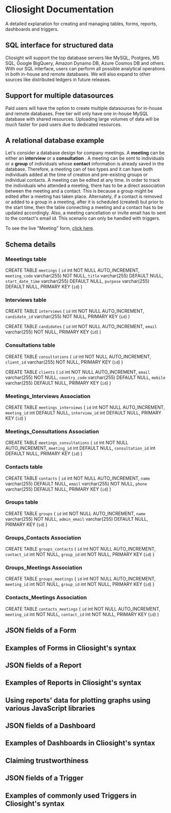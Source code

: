 # Cliosight Documentation
A detailed explanation for creating and managing tables, forms, reports, dashboards and triggers. 

## SQL interface for structured data ##
Cliosight will support the top database servers like MySQL, Postgres, MS SQL, Google BigQuery, Amazon Dynamo DB, Azure Cosmos DB and others.
With our SQL interface, users can perform all possible analytical operations in both in-house and remote databases. We will also expand to other sources like distributed ledgers in future releases.


## Support for multiple datasources ##
Paid users will have the option to create multiple datasources for in-house and remote databases. Free tier will only have one in-house MySQL database with shared resources. Uploading large volumes of data will be much faster for paid users due to dedicated resources.
   
  
## A relational database example ##
Let's consider a database design for company meetings. A **meeting** can be either an **interview** or a **consultation** . A meeting can be sent to individuals or a **group** of individuals whose **contact** information is already saved in the database. Therefore, a meeting can of two types and it can have both individuals added at the time of creation and pre-existing groups or individual contacts. A meeting can be edited at any time. In order to track the individuals who attended a meeting, there has to be a direct association between the meeting and a contact. This is because a group might be edited after a meeting has taken place. Alternately, if a contact is removed or added to a group in a meeting, after it is scheduled (created) but prior to the start time, then the table connecting a meeting and a contact has to be updated accordingly. Also, a meeting cancellation or invite email has to sent to the contact's email id. This scenario can only be handled with triggers.  

To see the live "Meeting" form, [click here](https://demo.cliosight.com/app/forms/40/show?noNavbar=true).
    
## Schema details ##
### Meeetings table ###

CREATE TABLE `meetings` ( `id` int NOT NULL AUTO_INCREMENT, `meeting_code` varchar(255) NOT NULL, `title` varchar(255) DEFAULT NULL, `start_date_time` varchar(255) DEFAULT NULL, `purpose` varchar(255) DEFAULT NULL, PRIMARY KEY (`id`) ) 
    
### Interviews table ###

CREATE TABLE `interviews` ( `id` int NOT NULL AUTO_INCREMENT, `candidate_id` varchar(255) NOT NULL, PRIMARY KEY (`id`) ) 
    
CREATE TABLE `candidates` ( `id` int NOT NULL AUTO_INCREMENT, `email` varchar(255) NOT NULL, PRIMARY KEY (`id`) ) 
       
### Consultations table ###

CREATE TABLE `consultations` ( `id` int NOT NULL AUTO_INCREMENT, `client_id` varchar(255) NOT NULL, PRIMARY KEY (`id`) )    

CREATE TABLE `clients` ( `id` int NOT NULL AUTO_INCREMENT, `email` varchar(255) NOT NULL, `country_code` varchar(255) DEFAULT NULL, `mobile` varchar(255) DEFAULT NULL, PRIMARY KEY (`id`) )   

### Meetings_Interviews Association ###
   
CREATE TABLE `meetings_interviews` ( `id` int NOT NULL AUTO_INCREMENT, `meeting_id` int DEFAULT NULL, `interview_id` int DEFAULT NULL, PRIMARY KEY (`id`) )   

### Meetings_Consultations Association ###
   
CREATE TABLE `meetings_consultations` ( `id` int NOT NULL AUTO_INCREMENT, `meeting_id` int DEFAULT NULL, `consultation_id` int DEFAULT NULL, PRIMARY KEY (`id`) ) 
      
### Contacts table ###

CREATE TABLE `contacts` ( `id` int NOT NULL AUTO_INCREMENT, `name` varchar(255) DEFAULT NULL, `email` varchar(255) NOT NULL, `phone` varchar(255) DEFAULT NULL,  PRIMARY KEY (`id`) )     

### Groups table ###

CREATE TABLE `groups` ( `id` int NOT NULL AUTO_INCREMENT, `name` varchar(255) NOT NULL, `admin_email` varchar(255) DEFAULT NULL, PRIMARY KEY (`id`) )
      
### Groups_Contacts Association ###

CREATE TABLE `groups_contacts` ( `id` int NOT NULL AUTO_INCREMENT, `contact_id` int NOT NULL, `group_id` int NOT NULL, PRIMARY KEY (`id`) )    
    
### Groups_Meetings Association ###

CREATE TABLE `groups_meetings` ( `id` int NOT NULL AUTO_INCREMENT, `meeting_id` int NOT NULL, `group_id` int NOT NULL, PRIMARY KEY (`id`) )   
     
### Contacts_Meetings Association ###   
CREATE TABLE `contacts_meetings` ( `id` int NOT NULL AUTO_INCREMENT, `meeting_id` int NOT NULL, `contact_id` int NOT NULL, PRIMARY KEY (`id`) )
   

## JSON fields of a Form ##

## Examples of Forms in Cliosight's syntax ##
   
   
  

## JSON fields of a Report ##

## Examples of Reports in Cliosight's syntax ##

## Using reports' data for plotting graphs using various JavaScript libraries ##



## JSON fields of a Dashboard ##

## Examples of Dashboards in Cliosight's syntax ##
  
## Claiming trustworthiness 


## JSON fields of a Trigger ##

## Examples of commonly used Triggers in Cliosight's syntax ##







